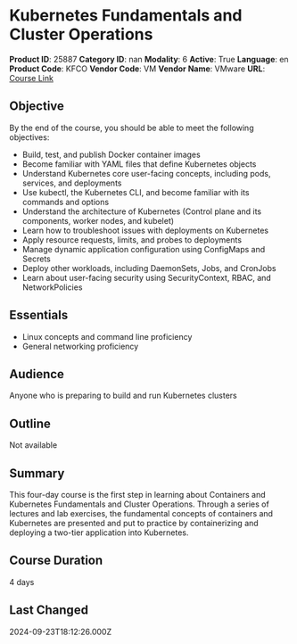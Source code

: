 # Kubernetes Fundamentals and Cluster Operations

**Product ID**: 25887
**Category ID**: nan
**Modality**: 6
**Active**: True
**Language**: en
**Product Code**: KFCO
**Vendor Code**: VM
**Vendor Name**: VMware
**URL**: [Course Link](https://www.fastlaneus.com/course/vmware-kfco)

## Objective
By the end of the course, you should be able to meet the following objectives:


- Build, test, and publish Docker container images
- Become familiar with YAML files that define Kubernetes objects
- Understand Kubernetes core user-facing concepts, including pods, services, and deployments
- Use kubectl, the Kubernetes CLI, and become familiar with its commands and options
- Understand the architecture of Kubernetes (Control plane and its components, worker nodes, and kubelet)
- Learn how to troubleshoot issues with deployments on Kubernetes
- Apply resource requests, limits, and probes to deployments
- Manage dynamic application configuration using ConfigMaps and Secrets
- Deploy other workloads, including DaemonSets, Jobs, and CronJobs
- Learn about user-facing security using SecurityContext, RBAC, and NetworkPolicies

## Essentials
- Linux concepts and command line proficiency
- General networking proficiency

## Audience
Anyone who is preparing to build and run Kubernetes clusters

## Outline
Not available

## Summary
This four-day course is the first step in learning about Containers and Kubernetes Fundamentals and Cluster Operations. Through a series of lectures and lab exercises, the fundamental concepts of containers and Kubernetes are presented and put to practice by containerizing and deploying a two-tier application into Kubernetes.

## Course Duration
4 days

## Last Changed
2024-09-23T18:12:26.000Z
